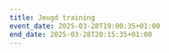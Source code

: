 ```yaml
---
title: Jeugd training
event_date: 2025-03-28T19:00:35+01:00
end_date: 2025-03-28T20:15:35+01:00
---
```

